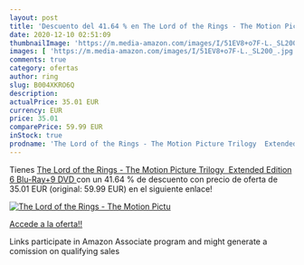 ```yaml
---
layout: post
title: 'Descuento del 41.64 % en The Lord of the Rings - The Motion Pictu'
date: 2020-12-10 02:51:09
thumbnailImage: 'https://m.media-amazon.com/images/I/51EV8+o7F-L._SL200_.jpg'
images: [ 'https://m.media-amazon.com/images/I/51EV8+o7F-L._SL200_.jpg' ]
comments: true
category: ofertas
author: ring
slug: B004XKRO6Q
description:
actualPrice: 35.01 EUR
currency: EUR
price: 35.01
comparePrice: 59.99 EUR
inStock: true
prodname: 'The Lord of the Rings - The Motion Picture Trilogy  Extended Edition  6 Blu-Ray+9 DVD '
---
```


Tienes [The Lord of the Rings - The Motion Picture Trilogy  Extended Edition  6 Blu-Ray+9 DVD ](https://www.amazon.it/dp/B004XKRO6Q/?tag=tolees00-21) con un 41.64 % de descuento con precio de oferta de 35.01 EUR (original: 59.99 EUR) en el siguiente enlace!

[![The Lord of the Rings - The Motion Pictu](https://m.media-amazon.com/images/I/51EV8+o7F-L._SL200_.jpg)](https://www.amazon.it/dp/B004XKRO6Q/?tag=tolees00-21)

[Accede a la oferta!!](https://www.amazon.it/dp/B004XKRO6Q/?tag=tolees00-21)

Links participate in Amazon Associate program and might generate a comission on qualifying sales


